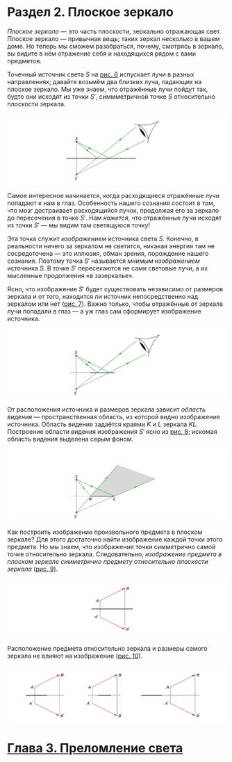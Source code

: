 # Раздел 2. Плоское зеркало
_Плоское зеркало_ — это часть плоскости, зеркально отражающая свет. Плоское зеркало — привычная вещь; таких зеркал несколько в вашем доме. Но теперь мы сможем разобраться, почему, смотрясь в зеркало, вы видите в нём отражение себя и находящихся рядом с вами предметов.

Точечный источник света $S$ на [рис. 6](/image/Рисунок6.jpg) испускает лучи в разных направлениях; давайте возьмём два близких луча, падающих на плоское зеркало. Мы уже знаем, что отражённые лучи пойдут так, будто они исходят из точки $S'$, симмметричной точке $S$ относительно плоскости зеркала.

![Изображение источника света в плоском зеркале](/image/Рисунок6.jpg)

Самое интересное начинается, когда расходящиеся отражённые лучи попадают к нам в глаз. Особенность нашего сознания состоит в том, что мозг достраивает расходящийся пучок, продолжая его за зеркало до пересечения в точке $S'$. Нам _кажется_, что отражённые лучи исходят из точки $S'$ — мы видим там светящуюся точку!

Эта точка служит _изображением_ источника света $S$. Конечно, в реальности ничего за зеркалом не светится, никакая энергия там не сосредоточена — это иллюзия, обман зрения, порождение нашего сознания. Поэтому точка $S'$ называется _мнимым изображением_ источника $S$. В точке $S'$ пересекаются не сами световые лучи, а их мысленные продолжения «в зазеркалье».

Ясно, что изображение $S'$ будет существовать независимо от размеров зеркала и от того, находится ли источник непосредственно над зеркалом или нет ([рис. 7](/image/Рисунок7.jpg)). Важно только, чтобы отражённые от зеркала лучи попадали в глаз — а уж глаз сам сформирует изображение источника.

![Источник не над зеркалом: изображение есть всё равно](/image/Рисунок7.jpg)

От расположения источника и размеров зеркала зависит _область видения_ — пространственная область, из которой видно изображение источника. Область видения задаётся краями $K$ и $L$ зеркала $KL$. Построение области видения изображения $S'$ ясно из [рис. 8](/image/Рисунок8.jpg); искомая область видения выделена серым фоном.

![Область видения изображения источника S](/image/Рисунок8.jpg)

Как построить изображение произвольного предмета в плоском зеркале? Для этого достаточно найти изображение каждой точки этого предмета. Но мы знаем, что изображение точки симметрично самой точке относительно зеркала. Следовательно, _изображение предмета в плоском зеркале симметрично предмету относительно плоскости зеркала_ ([рис. 9](/image/Рисунок9.jpg)).

![Изображение предмета AB в плоском зеркале](/image/Рисунок9.jpg)

Расположение предмета относительно зеркала и размеры самого зеркала не влияют на изображение ([рис. 10](/image/Рисунок10.jpg)).

![Изображение не зависит от взаимного расположения предмета и зеркала](/image/Рисунок10.jpg)

# [Глава 3. Преломление света]()
